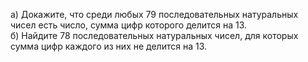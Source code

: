 а) Докажите, что среди любых 79 последовательных натуральных чисел есть число, сумма цифр которого делится на 13.
<br/>
б) Найдите 78 последовательных натуральных чисел, для которых сумма цифр каждого из них не делится на 13.